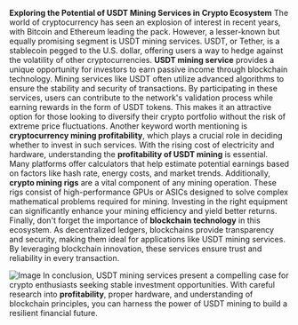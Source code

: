**Exploring the Potential of USDT Mining Services in Crypto Ecosystem**
The world of cryptocurrency has seen an explosion of interest in recent years, with Bitcoin and Ethereum leading the pack. However, a lesser-known but equally promising segment is USDT mining services. USDT, or Tether, is a stablecoin pegged to the U.S. dollar, offering users a way to hedge against the volatility of other cryptocurrencies. **USDT mining service** provides a unique opportunity for investors to earn passive income through blockchain technology.
Mining services like USDT often utilize advanced algorithms to ensure the stability and security of transactions. By participating in these services, users can contribute to the network's validation process while earning rewards in the form of USDT tokens. This makes it an attractive option for those looking to diversify their crypto portfolio without the risk of extreme price fluctuations.
Another keyword worth mentioning is **cryptocurrency mining profitability**, which plays a crucial role in deciding whether to invest in such services. With the rising cost of electricity and hardware, understanding the **profitability of USDT mining** is essential. Many platforms offer calculators that help estimate potential earnings based on factors like hash rate, energy costs, and market trends.
Additionally, **crypto mining rigs** are a vital component of any mining operation. These rigs consist of high-performance GPUs or ASICs designed to solve complex mathematical problems required for mining. Investing in the right equipment can significantly enhance your mining efficiency and yield better returns.
Finally, don't forget the importance of **blockchain technology** in this ecosystem. As decentralized ledgers, blockchains provide transparency and security, making them ideal for applications like USDT mining services. By leveraging blockchain innovation, these services ensure trust and reliability in every transaction.

![Image](https://github.com/user-attachments/assets/d7419ec9-dc67-403f-bf28-8faea5f1f74f)
In conclusion, USDT mining services present a compelling case for crypto enthusiasts seeking stable investment opportunities. With careful research into **profitability**, proper hardware, and understanding of blockchain principles, you can harness the power of USDT mining to build a resilient financial future.
